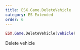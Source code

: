 ```yaml
---
title: ESX.Game.DeleteVehicle
category: ES Extended
order: 6
---
```


```lua
ESX.Game.DeleteVehicle(vehicle)
```

Delete vehicle
